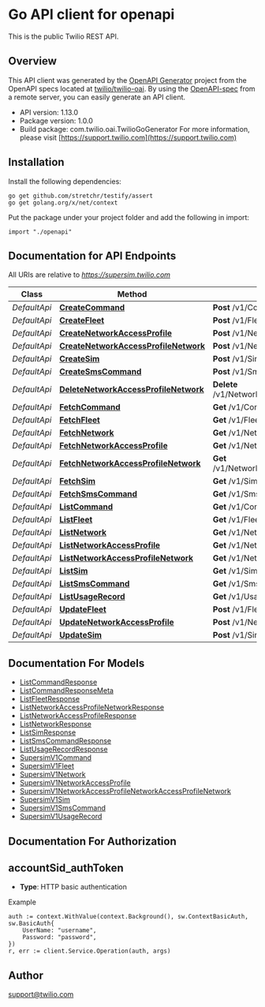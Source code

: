 # Go API client for openapi

This is the public Twilio REST API.

## Overview
This API client was generated by the [OpenAPI Generator](https://openapi-generator.tech) project from the OpenAPI specs located at [twilio/twilio-oai](https://github.com/twilio/twilio-oai/tree/main/spec).  By using the [OpenAPI-spec](https://www.openapis.org/) from a remote server, you can easily generate an API client.

- API version: 1.13.0
- Package version: 1.0.0
- Build package: com.twilio.oai.TwilioGoGenerator
For more information, please visit [https://support.twilio.com](https://support.twilio.com)

## Installation

Install the following dependencies:

```shell
go get github.com/stretchr/testify/assert
go get golang.org/x/net/context
```

Put the package under your project folder and add the following in import:

```golang
import "./openapi"
```

## Documentation for API Endpoints

All URIs are relative to *https://supersim.twilio.com*

Class | Method | HTTP request | Description
------------ | ------------- | ------------- | -------------
*DefaultApi* | [**CreateCommand**](docs/DefaultApi.md#createcommand) | **Post** /v1/Commands | 
*DefaultApi* | [**CreateFleet**](docs/DefaultApi.md#createfleet) | **Post** /v1/Fleets | 
*DefaultApi* | [**CreateNetworkAccessProfile**](docs/DefaultApi.md#createnetworkaccessprofile) | **Post** /v1/NetworkAccessProfiles | 
*DefaultApi* | [**CreateNetworkAccessProfileNetwork**](docs/DefaultApi.md#createnetworkaccessprofilenetwork) | **Post** /v1/NetworkAccessProfiles/{NetworkAccessProfileSid}/Networks | 
*DefaultApi* | [**CreateSim**](docs/DefaultApi.md#createsim) | **Post** /v1/Sims | 
*DefaultApi* | [**CreateSmsCommand**](docs/DefaultApi.md#createsmscommand) | **Post** /v1/SmsCommands | 
*DefaultApi* | [**DeleteNetworkAccessProfileNetwork**](docs/DefaultApi.md#deletenetworkaccessprofilenetwork) | **Delete** /v1/NetworkAccessProfiles/{NetworkAccessProfileSid}/Networks/{Sid} | 
*DefaultApi* | [**FetchCommand**](docs/DefaultApi.md#fetchcommand) | **Get** /v1/Commands/{Sid} | 
*DefaultApi* | [**FetchFleet**](docs/DefaultApi.md#fetchfleet) | **Get** /v1/Fleets/{Sid} | 
*DefaultApi* | [**FetchNetwork**](docs/DefaultApi.md#fetchnetwork) | **Get** /v1/Networks/{Sid} | 
*DefaultApi* | [**FetchNetworkAccessProfile**](docs/DefaultApi.md#fetchnetworkaccessprofile) | **Get** /v1/NetworkAccessProfiles/{Sid} | 
*DefaultApi* | [**FetchNetworkAccessProfileNetwork**](docs/DefaultApi.md#fetchnetworkaccessprofilenetwork) | **Get** /v1/NetworkAccessProfiles/{NetworkAccessProfileSid}/Networks/{Sid} | 
*DefaultApi* | [**FetchSim**](docs/DefaultApi.md#fetchsim) | **Get** /v1/Sims/{Sid} | 
*DefaultApi* | [**FetchSmsCommand**](docs/DefaultApi.md#fetchsmscommand) | **Get** /v1/SmsCommands/{Sid} | 
*DefaultApi* | [**ListCommand**](docs/DefaultApi.md#listcommand) | **Get** /v1/Commands | 
*DefaultApi* | [**ListFleet**](docs/DefaultApi.md#listfleet) | **Get** /v1/Fleets | 
*DefaultApi* | [**ListNetwork**](docs/DefaultApi.md#listnetwork) | **Get** /v1/Networks | 
*DefaultApi* | [**ListNetworkAccessProfile**](docs/DefaultApi.md#listnetworkaccessprofile) | **Get** /v1/NetworkAccessProfiles | 
*DefaultApi* | [**ListNetworkAccessProfileNetwork**](docs/DefaultApi.md#listnetworkaccessprofilenetwork) | **Get** /v1/NetworkAccessProfiles/{NetworkAccessProfileSid}/Networks | 
*DefaultApi* | [**ListSim**](docs/DefaultApi.md#listsim) | **Get** /v1/Sims | 
*DefaultApi* | [**ListSmsCommand**](docs/DefaultApi.md#listsmscommand) | **Get** /v1/SmsCommands | 
*DefaultApi* | [**ListUsageRecord**](docs/DefaultApi.md#listusagerecord) | **Get** /v1/UsageRecords | 
*DefaultApi* | [**UpdateFleet**](docs/DefaultApi.md#updatefleet) | **Post** /v1/Fleets/{Sid} | 
*DefaultApi* | [**UpdateNetworkAccessProfile**](docs/DefaultApi.md#updatenetworkaccessprofile) | **Post** /v1/NetworkAccessProfiles/{Sid} | 
*DefaultApi* | [**UpdateSim**](docs/DefaultApi.md#updatesim) | **Post** /v1/Sims/{Sid} | 


## Documentation For Models

 - [ListCommandResponse](docs/ListCommandResponse.md)
 - [ListCommandResponseMeta](docs/ListCommandResponseMeta.md)
 - [ListFleetResponse](docs/ListFleetResponse.md)
 - [ListNetworkAccessProfileNetworkResponse](docs/ListNetworkAccessProfileNetworkResponse.md)
 - [ListNetworkAccessProfileResponse](docs/ListNetworkAccessProfileResponse.md)
 - [ListNetworkResponse](docs/ListNetworkResponse.md)
 - [ListSimResponse](docs/ListSimResponse.md)
 - [ListSmsCommandResponse](docs/ListSmsCommandResponse.md)
 - [ListUsageRecordResponse](docs/ListUsageRecordResponse.md)
 - [SupersimV1Command](docs/SupersimV1Command.md)
 - [SupersimV1Fleet](docs/SupersimV1Fleet.md)
 - [SupersimV1Network](docs/SupersimV1Network.md)
 - [SupersimV1NetworkAccessProfile](docs/SupersimV1NetworkAccessProfile.md)
 - [SupersimV1NetworkAccessProfileNetworkAccessProfileNetwork](docs/SupersimV1NetworkAccessProfileNetworkAccessProfileNetwork.md)
 - [SupersimV1Sim](docs/SupersimV1Sim.md)
 - [SupersimV1SmsCommand](docs/SupersimV1SmsCommand.md)
 - [SupersimV1UsageRecord](docs/SupersimV1UsageRecord.md)


## Documentation For Authorization



## accountSid_authToken

- **Type**: HTTP basic authentication

Example

```golang
auth := context.WithValue(context.Background(), sw.ContextBasicAuth, sw.BasicAuth{
    UserName: "username",
    Password: "password",
})
r, err := client.Service.Operation(auth, args)
```


## Author

support@twilio.com

